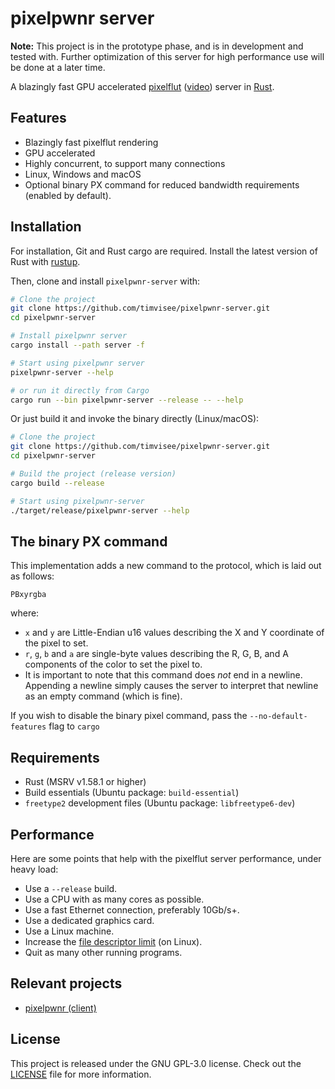# pixelpwnr server

**Note:** This project is in the prototype phase,
and is in development and tested with.
Further optimization of this server for high performance
use will be done at a later time.

A blazingly fast GPU accelerated [pixelflut][pixelflut] ([video][pixelflut-video])
server in [Rust][rust].

## Features
* Blazingly fast pixelflut rendering
* GPU accelerated
* Highly concurrent, to support many connections
* Linux, Windows and macOS
* Optional binary PX command for reduced bandwidth requirements (enabled by default).

## Installation
For installation, Git and Rust cargo are required.
Install the latest version of Rust with [rustup][rustup].

Then, clone and install `pixelpwnr-server` with:
```bash
# Clone the project
git clone https://github.com/timvisee/pixelpwnr-server.git
cd pixelpwnr-server

# Install pixelpwnr server
cargo install --path server -f

# Start using pixelpwnr server
pixelpwnr-server --help

# or run it directly from Cargo
cargo run --bin pixelpwnr-server --release -- --help
```

Or just build it and invoke the binary directly (Linux/macOS):
```bash
# Clone the project
git clone https://github.com/timvisee/pixelpwnr-server.git
cd pixelpwnr-server

# Build the project (release version)
cargo build --release

# Start using pixelpwnr-server
./target/release/pixelpwnr-server --help
```
## The binary PX command
This implementation adds a new command to the protocol, which is laid out as follows:

```
PBxyrgba
```

where:
* `x` and `y` are Little-Endian u16 values describing the X and Y coordinate of the pixel to set.
* `r`, `g`, `b` and `a` are single-byte values describing the R, G, B, and A components of the color to set the pixel to.
* It is important to note that this command does _not_ end in a newline. Appending a newline simply causes the server to interpret that newline as an empty command (which is fine).

If you wish to disable the binary pixel command, pass the `--no-default-features` flag to `cargo`

## Requirements
* Rust (MSRV v1.58.1 or higher)
* Build essentials (Ubuntu package: `build-essential`)
* `freetype2` development files (Ubuntu package: `libfreetype6-dev`)

## Performance
Here are some points that help with the pixelflut server performance,
under heavy load:

- Use a `--release` build.
- Use a CPU with as many cores as possible.
- Use a fast Ethernet connection, preferably 10Gb/s+.
- Use a dedicated graphics card.
- Use a Linux machine.
- Increase the [file descriptor limit][filedescriptorlimit] (on Linux).
- Quit as many other running programs.

## Relevant projects
* [pixelpwnr (client)][pixelpwnr]

## License
This project is released under the GNU GPL-3.0 license.
Check out the [LICENSE](LICENSE) file for more information.


[filedescriptorlimit]: https://unix.stackexchange.com/questions/84227/limits-on-the-number-of-file-descriptors
[pixelflut]: https://cccgoe.de/wiki/Pixelflut
[pixelflut-video]: https://vimeo.com/92827556/
[pixelpwnr]: https://github.com/timvisee/pixelpwnr
[rust]: https://www.rust-lang.org/
[rustup]: https://rustup.rs/
